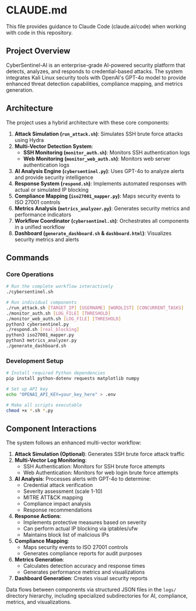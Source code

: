 # CLAUDE.md

This file provides guidance to Claude Code (claude.ai/code) when working with code in this repository.

## Project Overview

CyberSentinel-AI is an enterprise-grade AI-powered security platform that detects, analyzes, and responds to credential-based attacks. The system integrates Kali Linux security tools with OpenAI's GPT-4o model to provide enhanced threat detection capabilities, compliance mapping, and metrics generation.

## Architecture

The project uses a hybrid architecture with these core components:

1. **Attack Simulation (`run_attack.sh`)**: Simulates SSH brute force attacks using Hydra
2. **Multi-Vector Detection System**:
   - **SSH Monitoring (`monitor_auth.sh`)**: Monitors SSH authentication logs
   - **Web Monitoring (`monitor_web_auth.sh`)**: Monitors web server authentication logs
3. **AI Analysis Engine (`cybersentinel.py`)**: Uses GPT-4o to analyze alerts and provide security intelligence
4. **Response System (`respond.sh`)**: Implements automated responses with actual or simulated IP blocking
5. **Compliance Mapping (`iso27001_mapper.py`)**: Maps security events to ISO 27001 controls
6. **Metrics Analysis (`metrics_analyzer.py`)**: Generates security metrics and performance indicators
7. **Workflow Coordinator (`cybersentinel.sh`)**: Orchestrates all components in a unified workflow
8. **Dashboard (`generate_dashboard.sh` & `dashboard.html`)**: Visualizes security metrics and alerts

## Commands

### Core Operations

```bash
# Run the complete workflow interactively
./cybersentinel.sh

# Run individual components
./run_attack.sh [TARGET_IP] [USERNAME] [WORDLIST] [CONCURRENT_TASKS]
./monitor_auth.sh [LOG_FILE] [THRESHOLD]
./monitor_web_auth.sh [LOG_FILE] [THRESHOLD]
python3 cybersentinel.py
./respond.sh [real_blocking]
python3 iso27001_mapper.py
python3 metrics_analyzer.py
./generate_dashboard.sh
```

### Development Setup

```bash
# Install required Python dependencies
pip install python-dotenv requests matplotlib numpy

# Set up API key
echo "OPENAI_API_KEY=your_key_here" > .env

# Make all scripts executable
chmod +x *.sh *.py
```

## Component Interactions

The system follows an enhanced multi-vector workflow:

1. **Attack Simulation (Optional)**: Generates SSH brute force attack traffic
2. **Multi-Vector Log Monitoring**: 
   - SSH Authentication: Monitors for SSH brute force attempts
   - Web Authentication: Monitors for web login brute force attempts
3. **AI Analysis**: Processes alerts with GPT-4o to determine:
   - Credential attack verification
   - Severity assessment (scale 1-10)
   - MITRE ATT&CK mapping
   - Compliance impact analysis
   - Response recommendations
4. **Response Actions**: 
   - Implements protective measures based on severity
   - Can perform actual IP blocking via iptables/ufw
   - Maintains block list of malicious IPs
5. **Compliance Mapping**:
   - Maps security events to ISO 27001 controls
   - Generates compliance reports for audit purposes
6. **Metrics Generation**:
   - Calculates detection accuracy and response times
   - Generates performance metrics and visualizations
7. **Dashboard Generation**: Creates visual security reports

Data flows between components via structured JSON files in the `logs/` directory hierarchy, including specialized subdirectories for AI, compliance, metrics, and visualizations.
